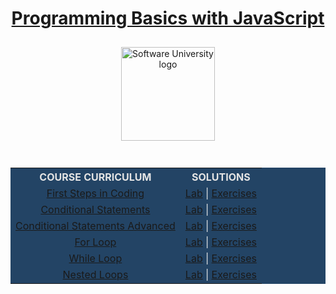 <!DOCTYPE html>
<html lang="en">

<head>
    <meta charset="UTF-8">
    <meta http-equiv="X-UA-Compatible" content="IE=edge">
    <meta name="viewport" content="width=device-width, initial-scale=1.0">
</head>

<body>
    <div align="center">
        <h1 style="color:white">
            <a href="https://github.com/todorkrastev/SoftUni-Software-Engineering/tree/main/JavaScript/M01_JavaScriptProgrammingBasics/L00_CourseIntroduction"
                target="_blank">Programming Basics with JavaScript</a>
        </h1>
        <a href="https://softuni.bg/curriculum" target="_blank">
            <img src="https://upload.wikimedia.org/wikipedia/commons/7/76/Logo_Software_University_%28SoftUni%29_-_blue.png"
                alt="Software University logo" style="position:relative; width:150px; padding:10px; margin: 0 auto;">
        </a>
    </div>
    <br>
    <div align="center">
        <table style="width:100%; max-width:1000px; background-color:#234465; color:#e4e4e4">
            <tr>
                <th style="text-align:center; vertical-align: middle;">COURSE CURRICULUM</th>
                <th style="text-align:center; vertical-align: middle;">SOLUTIONS</th>
            </tr>
            <tr>
                <td style="text-align:center; vertical-align: middle;">
                    <a href="https://github.com/todorkrastev/SoftUni-Software-Engineering/tree/main/JavaScript/M01_JavaScriptProgrammingBasics/L01_FirstStepsInCoding/Presentation"
                        target="_blank">First Steps in Coding</a>
                </td>
                <td style="text-align:center; vertical-align: middle;">
                    <a href="https://github.com/todorkrastev/SoftUni-Software-Engineering/tree/main/JavaScript/M01_JavaScriptProgrammingBasics/L01_FirstStepsInCoding/Lab"
                        target="_blank">Lab</a> |
                    <a href="https://github.com/todorkrastev/SoftUni-Software-Engineering/tree/main/JavaScript/M01_JavaScriptProgrammingBasics/L01_FirstStepsInCoding/Exercises"
                        target="_blank">Exercises</a>
                </td>
            </tr>
            <tr>
                <td style="text-align:center; vertical-align: middle;">
                    <a href="https://github.com/todorkrastev/SoftUni-Software-Engineering/tree/main/JavaScript/M01_JavaScriptProgrammingBasics/L02_ConditionalStatements/Presentation"
                        target="_blank">Conditional Statements</a>
                </td>
                <td style="text-align:center; vertical-align: middle;">
                    <a href="https://github.com/todorkrastev/SoftUni-Software-Engineering/tree/main/JavaScript/M01_JavaScriptProgrammingBasics/L02_ConditionalStatements/Lab"
                        target="_blank">Lab</a> |
                    <a href="https://github.com/todorkrastev/SoftUni-Software-Engineering/tree/main/JavaScript/M01_JavaScriptProgrammingBasics/L02_ConditionalStatements/Exercises"
                        target="_blank">Exercises</a>
                </td>
            </tr>
            <tr>
                <td style="text-align:center; vertical-align: middle;">
                    <a href="https://github.com/todorkrastev/SoftUni-Software-Engineering/tree/main/JavaScript/M01_JavaScriptProgrammingBasics/L03_ConditionalStatementsAdvanced/Presentation"
                        target="_blank">Conditional Statements Advanced</a>
                </td>
                <td style="text-align:center; vertical-align: middle;">
                    <a href="https://github.com/todorkrastev/SoftUni-Software-Engineering/tree/main/JavaScript/M01_JavaScriptProgrammingBasics/L03_ConditionalStatementsAdvanced/Lab"
                        target="_blank">Lab</a> |
                    <a href="https://github.com/todorkrastev/SoftUni-Software-Engineering/tree/main/JavaScript/M01_JavaScriptProgrammingBasics/L03_ConditionalStatementsAdvanced/Exercises"
                        target="_blank">Exercises</a>
                </td>
            </tr>
            <tr>
                <td style="text-align:center; vertical-align: middle;">
                    <a href="https://github.com/todorkrastev/SoftUni-Software-Engineering/tree/main/JavaScript/M01_JavaScriptProgrammingBasics/L04_ForLoop/Presentation"
                        target="_blank">For Loop</a>
                </td>
                <td style="text-align:center; vertical-align: middle;">
                    <a href="https://github.com/todorkrastev/SoftUni-Software-Engineering/tree/main/JavaScript/M01_JavaScriptProgrammingBasics/L04_ForLoop/Lab"
                        target="_blank">Lab</a> |
                    <a href="https://github.com/todorkrastev/SoftUni-Software-Engineering/tree/main/JavaScript/M01_JavaScriptProgrammingBasics/L04_ForLoop/Exercises"
                        target="_blank">Exercises</a>
                </td>
            </tr>
            <tr>
                <td style="text-align:center; vertical-align: middle;">
                    <a href="https://github.com/todorkrastev/SoftUni-Software-Engineering/tree/main/JavaScript/M01_JavaScriptProgrammingBasics/L05_WhileLoop/Presentation"
                        target="_blank">While Loop</a>
                </td>
                <td style="text-align:center; vertical-align: middle;">
                    <a href="https://github.com/todorkrastev/SoftUni-Software-Engineering/tree/main/JavaScript/M01_JavaScriptProgrammingBasics/L05_WhileLoop/Lab"
                        target="_blank">Lab</a> |
                    <a href="https://github.com/todorkrastev/SoftUni-Software-Engineering/tree/main/JavaScript/M01_JavaScriptProgrammingBasics/L05_WhileLoop/Exercises"
                        target="_blank">Exercises</a>
                </td>
            </tr>
            <tr>
                <td style="text-align:center; vertical-align: middle;">
                    <a href="https://github.com/todorkrastev/SoftUni-Software-Engineering/tree/main/JavaScript/M01_JavaScriptProgrammingBasics/L06_NestedLoops/Presentation"
                        target="_blank">Nested Loops</a>
                </td>
                <td style="text-align:center; vertical-align: middle;">
                    <a href="https://github.com/todorkrastev/SoftUni-Software-Engineering/tree/main/JavaScript/M01_JavaScriptProgrammingBasics/L06_NestedLoops/Lab"
                        target="_blank">Lab</a> |
                    <a href="https://github.com/todorkrastev/SoftUni-Software-Engineering/tree/main/JavaScript/M01_JavaScriptProgrammingBasics/L06_NestedLoops/Exercises"
                        target="_blank">Exercises</a>
                </td>
            </tr>
        </table>
    </div>
</body>

</html>

